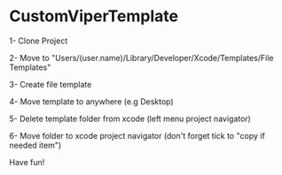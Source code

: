 # CustomViperTemplate

1- Clone Project

2- Move to "Users/(user.name)/Library/Developer/Xcode/Templates/File Templates"

3- Create file template

4- Move template to anywhere (e.g Desktop)

5- Delete template folder from xcode (left menu project navigator)

6- Move folder to xcode project navigator (don't forget tick to "copy if needed item")

Have fun!
